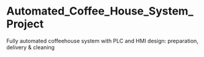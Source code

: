 # Automated_Coffee_House_System_Project
Fully automated coffeehouse system with PLC and HMI design: preparation, delivery &amp; cleaning
